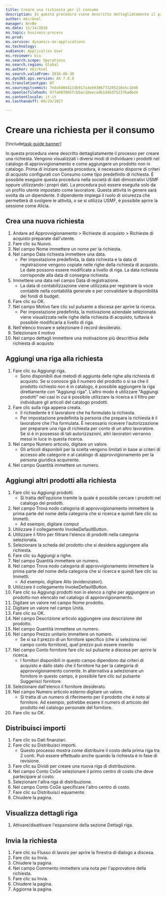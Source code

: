 ```yaml
--- 
title: Creare una richiesta per il consumo
description: In questa procedura viene descritto dettagliatamente il processo per creare una richiesta.
author: mkirknel
manager: AnnBe
ms.date: 11/14/2016
ms.topic: business-process
ms.prod: 
ms.service: dynamics-ax-applications
ms.technology: 
audience: Application User
ms.reviewer: bis
ms.search.scope: Operations
ms.search.region: Global
ms.author: mkirknel
ms.search.validFrom: 2016-06-30
ms.dyn365.ops.version: AX 7.0.0
ms.translationtype: HT
ms.sourcegitcommit: 7e0a5d044133b917a3eb9386773205218e5c1b40
ms.openlocfilehash: 07fe007005fcbbac1beecadb14dbd752376a0bd4
ms.contentlocale: it-it
ms.lasthandoff: 09/29/2017

---
```

# <a name="create-a-requisition-for-consumption"></a>Creare una richiesta per il consumo

[!include[task guide banner](../../includes/task-guide-banner.md)]

In questa procedura viene descritto dettagliatamente il processo per creare una richiesta. Vengono visualizzati i diversi modi di individuare i prodotti nel catalogo di approvvigionamento e come aggiungere un prodotto non in catalogo. Prima di iniziare questa procedura, è necessario disporre di criteri di acquisto configurati con Consumo come tipo predefinito di richiesta. È possibile eseguire questa procedura nella società di dati dimostrativi USMF oppure utilizzando i propri dati. La procedura può essere eseguita solo da un profilo utente impostato come lavoratore.  Questa attività in genere sarà svolta da un dipendente. Il dipendente impiega il ruolo di sicurezza che permetterà di svolgere le attività, o se si utilizza USMF, è possibile aprire la sessione come Alicia.


## <a name="create-a-new-requisition"></a>Crea una nuova richiesta
1. Andare ad Approvvigionamento > Richieste di acquisto > Richieste di acquisto preparate dall'utente.
2. Fare clic su Nuovo.
3. Nel campo Nome immettere un nome per la richiesta.
4. Nel campo Data richiesta immettere una data.
    * Per impostazione predefinita, la data richiesta e la data di registrazione vengono copiate nelle righe della richiesta di acquisto. Le date possono essere modificate a livello di riga. La data richiesta corrisponde alla data di consegna richiesta.  
5. Immettere una data nel campo Data di registrazione.
    * La data di contabilizzazione viene utilizzata per registrare la voce contabile nella contabilità generale e per convalidare la disponibilità dei fondi di budget.  
6. Fare clic su OK.
7. Nel campo Motivo fare clic sul pulsante a discesa per aprire la ricerca.
    * Per impostazione predefinita, la motivazione aziendale selezionata viene visualizzata nelle righe della richiesta di acquisto, tuttavia è possibile modificarla a livello di riga.    
8. Nell'elenco trovare e selezionare il record desiderato.
9. Selezionare il motivo
10. Nel campo dettagli immettere una motivazione più descrittiva della richiesta di acquisto

## <a name="add-a-line-to-the-requisition"></a>Aggiungi una riga alla richiesta
1. Fare clic su Aggiungi riga.
    * Sono disponibili due metodi di aggiunta delle righe alla richiesta di acquisto. Se si conosce già il numero del prodotto o si sa che il prodotto richiesto non è in catalogo, è possibile aggiungere la riga direttamente con "Aggiungi riga". L'altro modo è utilizzare "Aggiungi prodotti" nei casi in cui è possibile utilizzare la ricerca e il filtro per individuare gli articoli del catalogo prodotti.    
2. Fare clic sulla riga appena creata.
    * Il richiedente è il lavoratore che ha formulato la richiesta.   
    * Per impostazione predefinita la persona che prepara la richiesta è il lavoratore che l'ha formulata. È necessario ricevere l'autorizzazione per preparare una riga di richiesta per conto di un altro lavoratore. Se si è in possesso di tali autorizzazioni, altri lavoratori verranno messi in luce in questa ricerca.  
3. Nel campo Numero articolo, digitare un valore.
    * Gli articoli disponibili per la scelta vengono limitati in base ai criteri di accesso alle categorie e al catalogo di approvvigionamento per la persona giuridica acquirente.   
4. Nel campo Quantità immettere un numero.

## <a name="add-more-products-to-the-requisition"></a>Aggiungi altri prodotti alla richiesta
1. Fare clic su Aggiungi prodotti.
    * Si tratta dell'opzione tramite la quale è possibile cercare i prodotti nel catalogo dei prodotti.    
2. Nel campo Trova nodo categoria di approvvigionamento immettere la prima parte del nome della categoria che si ricerca e quindi fare clic su Immetti.
    * Ad esempio, digitare comput  
3. Utilizzare il collegamento InvokeDefaultButton.
4. Utilizzare il filtro per filtrare l'elenco di prodotti nella categoria selezionata.
5. Selezionare la scheda del prodotto che si desidera aggiungere alla richiesta.
6. Fare clic su Aggiungi a righe.
7. Nel campo Quantità immettere un numero.
8. Nel campo Trova nodo categoria di approvvigionamento immettere la prima parte del nome della categoria che si ricerca e quindi fare clic su Immetti.
    * Ad esempio, digitare Alto (evidenziatori).  
9. Utilizzare il collegamento InvokeDefaultButton.
10. Fare clic su Aggiungi prodotti non in elenco a righe per aggiungere un prodotto non elencato nel catalogo di approvvigionamento.
11. Digitare un valore nel campo Nome prodotto.
12. Digitare un valore nel campo Unità.
13. Fare clic su OK.
14. Nel campo Descrizione articolo aggiungere una descrizione del prodotto.
15. Nel campo Quantità immettere un numero.
16. Nel campo Prezzo unitario immettere un numero.
    * Se si sa il prezzo di un fornitore specifico (che si seleziona nel campo conto fornitore), quel prezzo può essere inserito   
17. Nel campo Conto fornitore fare clic sul pulsante a discesa per aprire la ricerca.
    * I fornitori disponibili in questo campo dipendono dai criteri di acquisto e dallo stato che il fornitore ha per la categoria di approvvigionamento corrente. In alternativa a selezionare un fornitore in questo campo, è possibile fare clic sul pulsante Suggerisci fornitore.    
18. Selezionare dall'elenco il fornitore desiderato.
19. Nel campo Numero articolo esterno digitare un valore.
    * Si tratta di un numero di riferimento per il prodotto che è noto al fornitore. Ad esempio, potrebbe essere il numero di articolo del prodotto nel catalogo personale del fornitore.  
20. Fare clic su OK.

## <a name="distribute-amounts"></a>Distribuisci importi
1. Fare clic su Dati finanziari.
2. Fare clic su Distribuisci importi.
    * Questo processo mostra come distribuire il costo della prima riga tra 2 conti. Può essere effettuato anche quando la richiesta è in fase di revisione.  
3. Fare clic su Dividi per creare una nuova riga di distribuzione.
4. Nel campo Conto CoGe selezionare il primo centro di costo che deve partecipare al costo.
5. Selezionare l'altra riga di distribuzione.
6. Nel campo Conto CoGe specificare l'altro centro di costo.
7. Fare clic su Distribuisci equamente.
8. Chiudere la pagina.

## <a name="view-line-details"></a>Visualizza dettagli riga
1. Attivare/disattivare l'espansione della sezione Dettagli riga.

## <a name="submit-the-requisition"></a>Invia la richiesta
1. Fare clic su Flusso di lavoro per aprire la finestra di dialogo a discesa.
2. Fare clic su Invia.
3. Chiudere la pagina.
4. Nel campo Commento immettere una nota per l'approvatore della richiesta.
5. Fare clic su Invia.
6. Chiudere la pagina.
7. Aggiorna la pagina.


